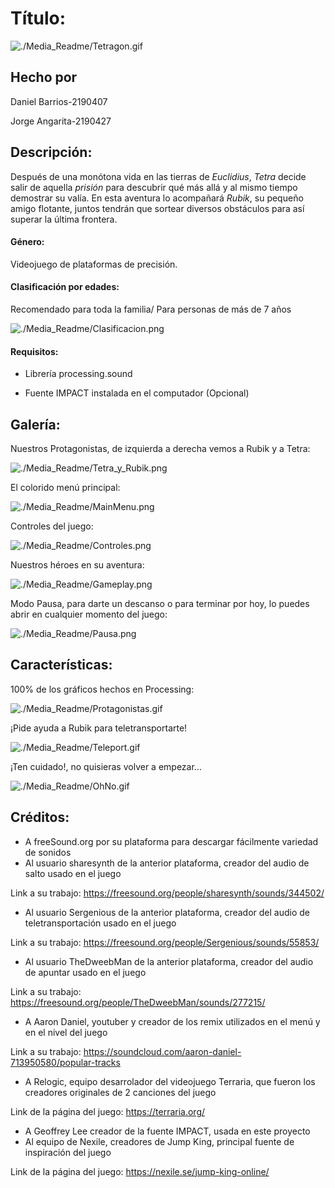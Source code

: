 # **Título**: 	

![./Media_Readme/Tetragon.gif](./Media_Readme/Tetragon.gif)

## **Hecho por**

Daniel Barrios-2190407

Jorge Angarita-2190427

## **Descripción**: 

Después de una monótona vida en las tierras de *Euclidius*, *Tetra* decide salir de aquella *prisión* para descubrir qué más allá y al mismo tiempo demostrar su valía. En esta aventura lo acompañará *Rubik*, su pequeño amigo flotante, juntos tendrán que sortear diversos obstáculos para así superar la última frontera. 

#### Género:

Videojuego de plataformas de precisión.

#### Clasificación por edades:

Recomendado para toda la familia/ Para personas de más de 7 años

![./Media_Readme/Clasificacion.png](./Media_Readme/Clasificacion.png)

#### Requisitos:

- Librería processing.sound

- Fuente IMPACT instalada en el computador (Opcional)

## **Galería**: 

Nuestros Protagonistas, de izquierda a derecha vemos a Rubik y a Tetra:

![./Media_Readme/Tetra_y_Rubik.png](./Media_Readme/Tetra_y_Rubik.png)

El colorido menú principal:

![./Media_Readme/MainMenu.png](./Media_Readme/MainMenu.png)

Controles del juego:

![./Media_Readme/Controles.png](./Media_Readme/Controles.png)

Nuestros héroes en su aventura:

![./Media_Readme/Gameplay.png](./Media_Readme/Gameplay.png)

Modo Pausa, para darte un descanso o para terminar por hoy, lo puedes abrir en cualquier momento del juego:

![./Media_Readme/Pausa.png](./Media_Readme/Pausa.png)

## **Características**: 

100% de los gráficos hechos en Processing:

![./Media_Readme/Protagonistas.gif](./Media_Readme/Protagonistas.gif)

¡Pide ayuda a Rubik para teletransportarte!

![./Media_Readme/Teleport.gif](./Media_Readme/Teleport.gif)

¡Ten cuidado!, no quisieras volver a empezar...

![./Media_Readme/OhNo.gif](./Media_Readme/OhNo.gif)

## **Créditos**:

- A freeSound.org por su plataforma para descargar fácilmente variedad de sonidos
- Al usuario sharesynth de la anterior plataforma, creador del audio de salto usado en el juego

Link a su trabajo: https://freesound.org/people/sharesynth/sounds/344502/

- Al usuario Sergenious de la anterior plataforma, creador del audio de teletransportación usado en el juego

Link a su trabajo: https://freesound.org/people/Sergenious/sounds/55853/

- Al usuario TheDweebMan de la anterior plataforma, creador del audio de apuntar usado en el juego

Link a su trabajo: https://freesound.org/people/TheDweebMan/sounds/277215/

- A Aaron Daniel, youtuber y creador de los remix utilizados en el menú y en el nivel del juego

Link a su trabajo: https://soundcloud.com/aaron-daniel-713950580/popular-tracks

- A Relogic, equipo desarrolador del videojuego Terraria, que fueron los creadores originales de 2 canciones del juego

Link de la página del juego: https://terraria.org/

- A Geoffrey Lee creador de la fuente IMPACT, usada en este proyecto
- Al equipo de Nexile, creadores de Jump King, principal fuente de inspiración del juego

Link de la página del juego: https://nexile.se/jump-king-online/
